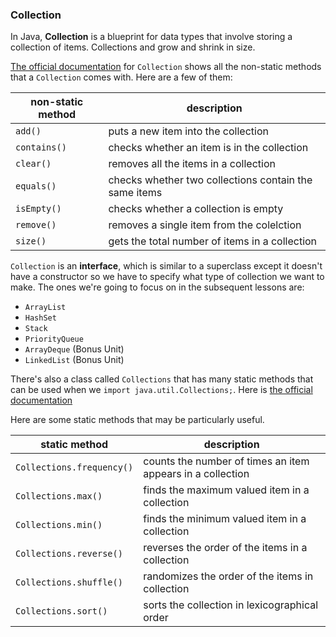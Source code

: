 <!-- # [Link to video.]() -->

### Collection

In Java, **Collection** is a blueprint for data types that involve storing a collection of items. Collections and grow and shrink in size.

[The official documentation](https://docs.oracle.com/javase/8/docs/api/java/util/Collection.html) for `Collection` shows all the non-static methods that a `Collection` comes with. Here are a few of them:

| non-static method | description | 
| --- | --- |
| `add()` | puts a new item into the collection |
| `contains()` | checks whether an item is in the collection |
| `clear()` | removes all the items in a collection|
| `equals()`| checks whether two collections contain the same items|
| `isEmpty()` | checks whether a collection is empty |
| `remove()` | removes a single item from the colelction |
| `size()` | gets the total number of items in a collection |

`Collection` is an **interface**, which is similar to a superclass except it doesn't have a constructor so we have to specify what type of collection we want to make. The ones we're going to focus on in the subsequent lessons are:

* `ArrayList`
* `HashSet`
* `Stack`
* `PriorityQueue`
* `ArrayDeque` (Bonus Unit)
* `LinkedList` (Bonus Unit)

There's also a class called `Collections` that has many static methods that can be used when we `import java.util.Collections;`. Here is [the official documentation](https://docs.oracle.com/javase/8/docs/api/java/util/Collections.html)

Here are some static methods that may be particularly useful.

| static method | description |
| --- | --- |
| `Collections.frequency()` | counts the number of times an item appears in a collection |
| `Collections.max()` | finds the maximum valued item in a collection |
| `Collections.min()` | finds the minimum valued item in a collection |
| `Collections.reverse()` | reverses the order of the items in a collection |
| `Collections.shuffle()` | randomizes the order of the items in collection |
| `Collections.sort()` | sorts the collection in lexicographical order |
